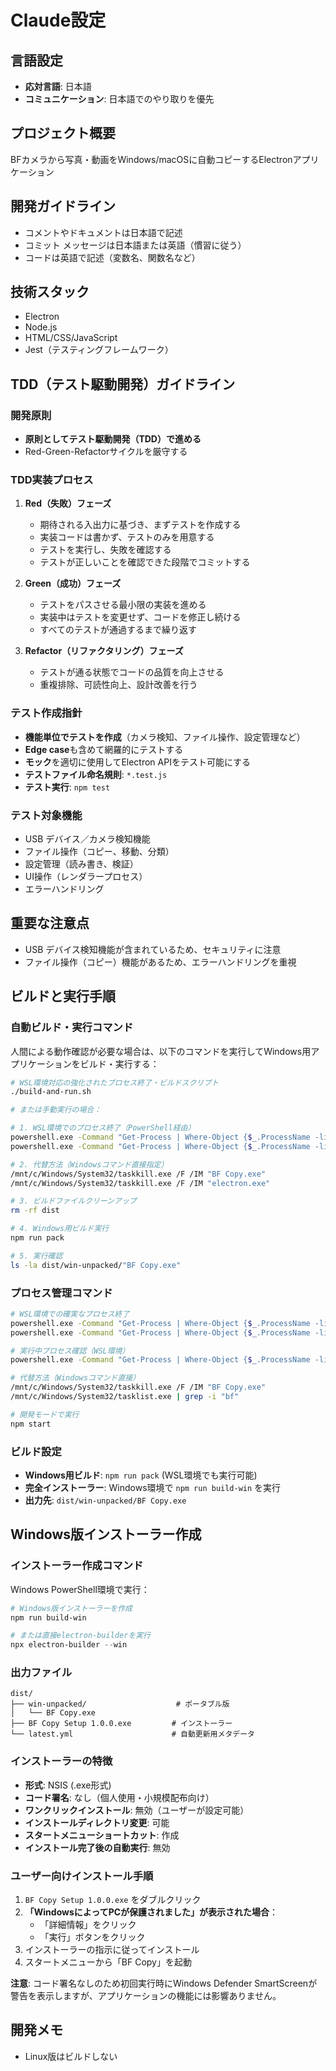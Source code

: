 # Claude設定

## 言語設定
- **応対言語**: 日本語
- **コミュニケーション**: 日本語でのやり取りを優先

## プロジェクト概要
BFカメラから写真・動画をWindows/macOSに自動コピーするElectronアプリケーション

## 開発ガイドライン
- コメントやドキュメントは日本語で記述
- コミット メッセージは日本語または英語（慣習に従う）
- コードは英語で記述（変数名、関数名など）

## 技術スタック
- Electron
- Node.js  
- HTML/CSS/JavaScript
- Jest（テスティングフレームワーク）

## TDD（テスト駆動開発）ガイドライン
### 開発原則
- **原則としてテスト駆動開発（TDD）で進める**
- Red-Green-Refactorサイクルを厳守する

### TDD実装プロセス
1. **Red（失敗）フェーズ**
   - 期待される入出力に基づき、まずテストを作成する
   - 実装コードは書かず、テストのみを用意する
   - テストを実行し、失敗を確認する
   - テストが正しいことを確認できた段階でコミットする

2. **Green（成功）フェーズ**
   - テストをパスさせる最小限の実装を進める
   - 実装中はテストを変更せず、コードを修正し続ける
   - すべてのテストが通過するまで繰り返す

3. **Refactor（リファクタリング）フェーズ**
   - テストが通る状態でコードの品質を向上させる
   - 重複排除、可読性向上、設計改善を行う

### テスト作成指針
- **機能単位でテストを作成**（カメラ検知、ファイル操作、設定管理など）
- **Edge case**も含めて網羅的にテストする
- **モック**を適切に使用してElectron APIをテスト可能にする
- **テストファイル命名規則**: `*.test.js`
- **テスト実行**: `npm test`

### テスト対象機能
- USB デバイス／カメラ検知機能
- ファイル操作（コピー、移動、分類）
- 設定管理（読み書き、検証）
- UI操作（レンダラープロセス）
- エラーハンドリング

## 重要な注意点
- USB デバイス検知機能が含まれているため、セキュリティに注意
- ファイル操作（コピー）機能があるため、エラーハンドリングを重視

## ビルドと実行手順

### 自動ビルド・実行コマンド
人間による動作確認が必要な場合は、以下のコマンドを実行してWindows用アプリケーションをビルド・実行する：

```bash
# WSL環境対応の強化されたプロセス終了・ビルドスクリプト
./build-and-run.sh

# または手動実行の場合：

# 1. WSL環境でのプロセス終了（PowerShell経由）
powershell.exe -Command "Get-Process | Where-Object {$_.ProcessName -like '*bf*'} | Stop-Process -Force"
powershell.exe -Command "Get-Process | Where-Object {$_.ProcessName -like '*electron*'} | Stop-Process -Force"

# 2. 代替方法（Windowsコマンド直接指定）
/mnt/c/Windows/System32/taskkill.exe /F /IM "BF Copy.exe"
/mnt/c/Windows/System32/taskkill.exe /F /IM "electron.exe"

# 3. ビルドファイルクリーンアップ
rm -rf dist

# 4. Windows用ビルド実行
npm run pack

# 5. 実行確認
ls -la dist/win-unpacked/"BF Copy.exe"
```

### プロセス管理コマンド

```bash
# WSL環境での確実なプロセス終了
powershell.exe -Command "Get-Process | Where-Object {$_.ProcessName -like '*bf*'} | Stop-Process -Force"
powershell.exe -Command "Get-Process | Where-Object {$_.ProcessName -like '*electron*'} | Stop-Process -Force"

# 実行中プロセス確認（WSL環境）
powershell.exe -Command "Get-Process | Where-Object {$_.ProcessName -like '*bf*' -or $_.ProcessName -like '*electron*'}"

# 代替方法（Windowsコマンド直接）
/mnt/c/Windows/System32/taskkill.exe /F /IM "BF Copy.exe"
/mnt/c/Windows/System32/tasklist.exe | grep -i "bf"

# 開発モードで実行
npm start
```

### ビルド設定
- **Windows用ビルド**: `npm run pack` (WSL環境でも実行可能)
- **完全インストーラー**: Windows環境で `npm run build-win` を実行
- **出力先**: `dist/win-unpacked/BF Copy.exe`

## Windows版インストーラー作成

### インストーラー作成コマンド
Windows PowerShell環境で実行：

```powershell
# Windows版インストーラーを作成
npm run build-win

# または直接electron-builderを実行
npx electron-builder --win
```

### 出力ファイル
```
dist/
├── win-unpacked/                    # ポータブル版
│   └── BF Copy.exe
├── BF Copy Setup 1.0.0.exe         # インストーラー
└── latest.yml                      # 自動更新用メタデータ
```

### インストーラーの特徴
- **形式**: NSIS (.exe形式)
- **コード署名**: なし（個人使用・小規模配布向け）
- **ワンクリックインストール**: 無効（ユーザーが設定可能）
- **インストールディレクトリ変更**: 可能
- **スタートメニューショートカット**: 作成
- **インストール完了後の自動実行**: 無効

### ユーザー向けインストール手順
1. `BF Copy Setup 1.0.0.exe` をダブルクリック
2. **「WindowsによってPCが保護されました」が表示された場合**：
   - 「詳細情報」をクリック
   - 「実行」ボタンをクリック
3. インストーラーの指示に従ってインストール
4. スタートメニューから「BF Copy」を起動

**注意**: コード署名なしのため初回実行時にWindows Defender SmartScreenが警告を表示しますが、アプリケーションの機能には影響ありません。

## 開発メモ
- Linux版はビルドしない